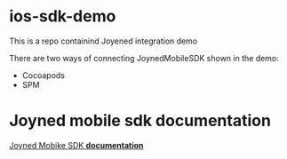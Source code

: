 # ios-sdk-demo

This is a repo containind Joyened integration demo

There are two ways of connecting JoynedMobileSDK shown in the demo:

- Cocoapods
- SPM 

# Joyned mobile sdk documentation

[Joyned Mobike SDK **documentation**](https://gamitee-dev.github.io/ios-sdk-demo/documentation/joynedmobilesdk/)
